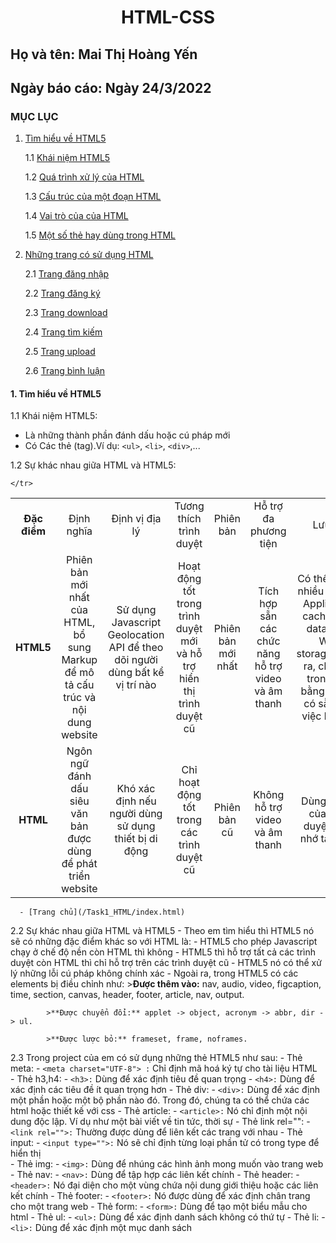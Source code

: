 # <div align="center"><p> HTML-CSS </p></div>
 ## Họ và tên: Mai Thị Hoàng Yến
 ## Ngày báo cáo: Ngày 24/3/2022
 ### MỤC LỤC
  1. [Tìm hiểu về HTML5](#lythuyet)
  
      1.1 [Khái niệm HTML5](#kn)
     
      1.2 [Quá trình xử lý của HTML](#qt)
     
      1.3 [Cấu trúc của một đoạn HTML](#ct)
     
      1.4 [Vai trò của của HTML](#vt)
      
      1.5 [Một số thẻ hay dùng trong HTML](#ms)
     
  2. [Những trang có sử dụng HTML](#thuchanh)  
  
      2.1 [Trang đăng nhập](#dn)
      
      2.2 [Trang đăng ký](#dk)
      
      2.3 [Trang download](#dow)
      
      2.4 [Trang tìm kiếm](#tk)
      
      2.5 [Trang upload](#up)
      
      2.6 [Trang bình luận](#cmt)
#### 1. Tìm hiểu về HTML5 <a name="lythuyet"></a>

1.1 Khái niệm HTML5:<a name="kn"></a> 
   - Là những thành phần đánh dấu hoặc cú pháp mới
   - Có Các thẻ (tag).Ví dụ: `<ul>`, `<li>`, `<div>`,...
 
1.2 Sự khác nhau giữa HTML và HTML5:
<table align="center">
    <tr>
     <td align="center" background: #ADD8E6;><b>Đặc điểm</b></td>
        <td align="center">Định nghĩa</td>
        <td align="center">Định vị địa lý</td>
        <td align="center">Tương thích trình duyệt</td>
        <td align="center">Phiên bản</td>
        <td align="center">Hỗ trợ đa phương tiện</td>
        <td align="center">Lưu trữ</td>
        <td align="center">Giao tiếp</td>
        <td align="center">Đồ họa</td>
        
    </tr>

   <tr>
       <td align="center"><b> HTML5</b></td>
       <td align="center">Phiên bản mới nhất của HTML, bổ sung Markup để mô tả cấu trúc và nội dung website</td>
       <td align="center">Sử dụng Javascript Geolocation API để theo dõi người dùng bất kể vị trí nào</td>
       <td align="center">Hoạt động tốt trong trình duyệt mới và hỗ trợ hiển thị trình duyệt cũ</td>
       <td align="center">Phiên bản mới nhất</td>
       <td align="center">Tích hợp sẵn các chức năng hỗ trợ video và âm thanh</td>
       <td align="center">Có thể lưu trữ nhiều nơi như Application cache, SQL database, Web storage.Ngoài ra, chạy JS trong nền bằng JS API có sẵn cho việc lưu trữ.</td>
        <td align="center">Hỗ trợ Web Socket cho việc giao tiếp song song giữa Server và Client.</td>
        <td align="center">Đồ họa vector trong HTML5 hỗ trợ mặc định với Canvas và SVG</td>
    </tr>
 
   <tr>
        <td align="center"><b> HTML</b></td>
        <td align="center">Ngôn ngữ đánh dấu siêu văn bản được dùng để phát triển website</td>
        <td align="center">Khó xác định nếu người dùng sử dụng thiết bị di động</td>
        <td align="center">Chỉ hoạt động tốt trong các trình duyệt cũ</td>
        <td align="center">Phiên bản cũ</td>
        <td align="center"> Không hỗ trợ video và âm thanh</td>
        <td align="center">Dùng cache của trình duyệt là bộ nhớ tạm thời</td>
        <td align="center">Không hỗ trợ Web Socket cho việc giao tiếp giữa Client với Server</td>
        <td align="center">Đồ họa vector trong HTML phải dùng Sliver light, Adobe Flash, VML ...</td>
    </tr>
</table>

 
      - [Trang chủ](/Task1_HTML/index.html)
   
2.2 Sự khác nhau giữa HTML và HTML5
     - Theo em tìm hiểu thì HTML5 nó sẽ có những đặc điểm khác so với HTML là:
       - HTML5 cho phép Javascript chạy ở chế độ nền còn HTML thì không
       - HTML5 thì hỗ trợ tất cả các trình duyệt còn HTML thì chỉ hỗ trợ trên các trình duyệt cũ
       - HTML5 nó có thể xử lý những lỗi cú pháp không chính xác
       - Ngoài ra, trong HTML5 có các elements bị điều chỉnh như:
            >**Được thêm vào:** nav, audio, video, figcaption, time, section, canvas, header, footer, article, nav, output.
            
            >**Được chuyển đổi:** applet -> object, acronym -> abbr, dir -> ul.
            
            >**Được lược bỏ:** frameset, frame, noframes.
            
   2.3 Trong project của em có sử dụng những thẻ HTML5 như sau:
      - Thẻ meta:
        - `<meta charset="UTF-8"> :` Chỉ định mã hoá ký tự cho tài liệu HTML    
     - Thẻ h3,h4:
        - `<h3>:` Dùng để xác định tiêu đề quan trọng 
        - `<h4>:` Dùng để xác định các tiêu đề ít quan trọng hơn
      - Thẻ div:
        - `<div>:` Dùng để xác định một phần hoặc một bộ phần nào đó. Trong đó, chúng ta có thể chứa các html hoặc thiết kế với css 
      - Thẻ article:
        - `<article>:` Nó chỉ định một nội dung độc lập. Ví dụ như một bài viết về tin tức, thời sự 
      - Thẻ link rel="":
        - `<link rel="">:` Thường được dùng để liên kết các trang với nhau 
      - Thẻ input:
        - `<input type="">:` Nó sẽ chỉ định từng loại phần tử có trong type để hiển thị  
      - Thẻ img:
        - `<img>:` Dùng để nhúng các hình ảnh mong muốn vào trang web 
      - Thẻ nav:
        - `<nav>:` Dùng để tập hợp các liên kết chính 
      - Thẻ header:
        - `<header>:` Nó đại diện cho một vùng chứa nội dung giới thiệu hoặc các liên kết chính 
      - Thẻ footer:
        - `<footer>:` Nó được dùng để xác định chân trang cho một trang web 
      - Thẻ form:
        - `<form>:` Dùng để tạo một biểu mẫu cho html
      - Thẻ ul:
        - `<ul>:` Dùng để xác định danh sách không có thứ tự 
      - Thẻ li:
        - `<li>:` Dùng để xác định một mục danh sách 

